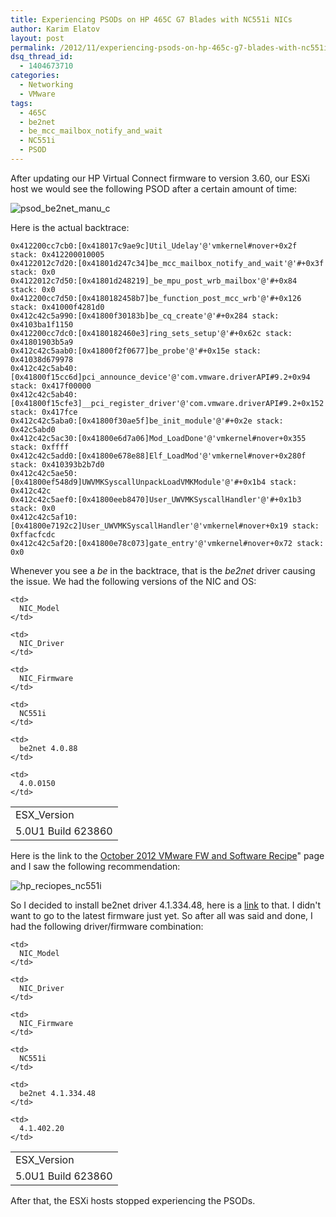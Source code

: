 ```yaml
---
title: Experiencing PSODs on HP 465C G7 Blades with NC551i NICs
author: Karim Elatov
layout: post
permalink: /2012/11/experiencing-psods-on-hp-465c-g7-blades-with-nc551i-nics/
dsq_thread_id:
  - 1404673710
categories:
  - Networking
  - VMware
tags:
  - 465C
  - be2net
  - be_mcc_mailbox_notify_and_wait
  - NC551i
  - PSOD
---
```

After updating our HP Virtual Connect firmware to version 3.60, our ESXi host we would see the following PSOD after a certain amount of time:

![psod_be2net_manu_c](http://assets.virtuallyhyper.com/2012-11-psod_be2net_manu_c.png)

Here is the actual backtrace:


	0x412200cc7cb0:[0x418017c9ae9c]Util_Udelay'@'vmkernel#nover+0x2f stack: 0x412200010005
	0x4122012c7d20:[0x41801d247c34]be_mcc_mailbox_notify_and_wait'@'#+0x3f stack: 0x0
	0x4122012c7d50:[0x41801d248219]_be_mpu_post_wrb_mailbox'@'#+0x84 stack: 0x0
	0x412200cc7d50:[0x4180182458b7]be_function_post_mcc_wrb'@'#+0x126 stack: 0x41000f4281d0
	0x412c42c5a990:[0x41800f30183b]be_cq_create'@'#+0x284 stack: 0x4103ba1f1150
	0x412200cc7dc0:[0x4180182460e3]ring_sets_setup'@'#+0x62c stack: 0x41801903b5a9
	0x412c42c5aab0:[0x41800f2f0677]be_probe'@'#+0x15e stack: 0x41038d679978
	0x412c42c5ab40:[0x41800f15cc6d]pci_announce_device'@'com.vmware.driverAPI#9.2+0x94 stack: 0x417f00000
	0x412c42c5ab40:[0x41800f15cfe3]__pci_register_driver'@'com.vmware.driverAPI#9.2+0x152 stack: 0x417fce
	0x412c42c5aba0:[0x41800f30ae5f]be_init_module'@'#+0x2e stack: 0x42c5abd0
	0x412c42c5ac30:[0x41800e6d7a06]Mod_LoadDone'@'vmkernel#nover+0x355 stack: 0xffff
	0x412c42c5add0:[0x41800e678e88]Elf_LoadMod'@'vmkernel#nover+0x280f stack: 0x410393b2b7d0
	0x412c42c5ae50:[0x41800ef548d9]UWVMKSyscallUnpackLoadVMKModule'@'#+0x1b4 stack: 0x412c42c
	0x412c42c5aef0:[0x41800eeb8470]User_UWVMKSyscallHandler'@'#+0x1b3 stack: 0x0
	0x412c42c5af10:[0x41800e7192c2]User_UWVMKSyscallHandler'@'vmkernel#nover+0x19 stack: 0xffacfcdc
	0x412c42c5af20:[0x41800e78c073]gate_entry'@'vmkernel#nover+0x72 stack: 0x0


Whenever you see a *be* in the backtrace, that is the *be2net* driver causing the issue. We had the following versions of the NIC and OS:

<table border="0">
  <tr>
    <td>
      ESX_Version
    </td>

    <td>
      NIC_Model
    </td>

    <td>
      NIC_Driver
    </td>

    <td>
      NIC_Firmware
    </td>
  </tr>

  <tr>
    <td>
      5.0U1 Build 623860
    </td>

    <td>
      NC551i
    </td>

    <td>
      be2net 4.0.88
    </td>

    <td>
      4.0.0150
    </td>
  </tr>
</table>

Here is the link to the [October 2012 VMware FW and Software Recipe](http://www.vmware.com/resources/compatibility/detail.php?deviceCategory=io&productid=19068&deviceCategory=io&VID=19a2&DID=0700&SVID=103c&SSID=3314&page=1&display_interval=10&sortColumn=Partner&sortOrder=Asc)" page and I saw the following recommendation:

![hp_reciopes_nc551i](http://assets.virtuallyhyper.com/2012-11-hp_reciopes_nc551i.png)

So I decided to install be2net driver 4.1.334.48, here is a [link](https://my.vmware.com/web/vmware/details?downloadGroup=DT-ESX50-EMULEX-be2net-4133448&productId=285) to that. I didn't want to go to the latest firmware just yet. So after all was said and done, I had the following driver/firmware combination:

<table border="0">
  <tr>
    <td>
      ESX_Version
    </td>

    <td>
      NIC_Model
    </td>

    <td>
      NIC_Driver
    </td>

    <td>
      NIC_Firmware
    </td>
  </tr>

  <tr>
    <td>
      5.0U1 Build 623860
    </td>

    <td>
      NC551i
    </td>

    <td>
      be2net 4.1.334.48
    </td>

    <td>
      4.1.402.20
    </td>
  </tr>
</table>

After that, the ESXi hosts stopped experiencing the PSODs.

